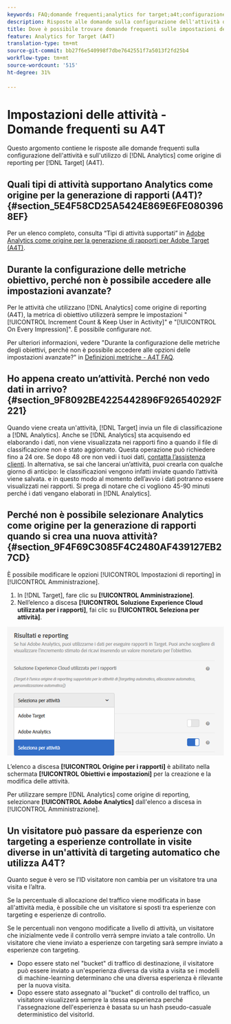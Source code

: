 ```yaml
---
keywords: FAQ;domande frequenti;analytics for target;a4t;configurazione delle attività
description: Risposte alle domande sulla configurazione dell'attività quando si utilizza Analytics per Target (A4T). A4T consente di utilizzare il reporting di Analytics per le attività di Target.
title: Dove è possibile trovare domande frequenti sulle impostazioni delle attività con A4T?
feature: Analytics for Target (A4T)
translation-type: tm+mt
source-git-commit: bb27f6e540998f7dbe7642551f7a5013f2fd25b4
workflow-type: tm+mt
source-wordcount: '515'
ht-degree: 31%

---
```



# Impostazioni delle attività - Domande frequenti su A4T

Questo argomento contiene le risposte alle domande frequenti sulla configurazione dell&#39;attività e sull&#39;utilizzo di [!DNL Analytics] come origine di reporting per [!DNL Target] (A4T).

## Quali tipi di attività supportano Analytics come origine per la generazione di rapporti (A4T)? {#section_5E4F58CD25A5424E869E6FE0803968EF}

Per un elenco completo, consulta “Tipi di attività supportati” in [Adobe Analytics come origine per la generazione di rapporti per Adobe Target (A4T)](/help/c-integrating-target-with-mac/a4t/a4t.md#concept_7540C8C04259434AB6EE33B09F47A1DE).

## Durante la configurazione delle metriche obiettivo, perché non è possibile accedere alle impostazioni avanzate?

Per le attività che utilizzano [!DNL Analytics] come origine di reporting (A4T), la metrica di obiettivo utilizzerà sempre le impostazioni &quot;[!UICONTROL Increment Count &amp; Keep User in Activity]&quot; e &quot;[!UICONTROL On Every Impression]&quot;. È possibile configurare *not*.

Per ulteriori informazioni, vedere &quot;Durante la configurazione delle metriche degli obiettivi, perché non è possibile accedere alle opzioni delle impostazioni avanzate?&quot; in [Definizioni metriche - A4T FAQ](/help/c-integrating-target-with-mac/a4t/r-a4t-faq/a4t-faq-metric-definition.md).

## Ho appena creato un’attività. Perché non vedo dati in arrivo? {#section_9F8092BE4225442896F926540292F221}

Quando viene creata un&#39;attività, [!DNL Target] invia un file di classificazione a [!DNL Analytics]. Anche se [!DNL Analytics] sta acquisendo ed elaborando i dati, non viene visualizzata nei rapporti fino a quando il file di classificazione non è stato aggiornato. Questa operazione può richiedere fino a 24 ore. Se dopo 48 ore non vedi i tuoi dati, [contatta l’assistenza clienti](/help/cmp-resources-and-contact-information.md#reference_ACA3391A00EF467B87930A450050077C). In alternativa, se sai che lancerai un’attività, puoi crearla con qualche giorno di anticipo: le classificazioni vengono infatti inviate quando l’attività viene salvata. e in questo modo al momento dell’avvio i dati potranno essere visualizzati nei rapporti. Si prega di notare che ci vogliono 45-90 minuti perché i dati vengano elaborati in [!DNL Analytics].

## Perché non è possibile selezionare Analytics come origine per la generazione di rapporti quando si crea una nuova attività?  {#section_9F4F69C3085F4C2480AF439127EB27CD}

È possibile modificare le opzioni [!UICONTROL Impostazioni di reporting] in [!UICONTROL Amministrazione].

1. In [!DNL Target], fare clic su **[!UICONTROL Amministrazione]**.
1. Nell’elenco a discesa **[!UICONTROL Soluzione Experience Cloud utilizzata per i rapporti]**, fai clic su **[!UICONTROL Seleziona per attività]**.

![](assets/select-per-activity.png)

L’elenco a discesa **[!UICONTROL Origine per i rapporti]** è abilitato nella schermata **[!UICONTROL Obiettivi e impostazioni]** per la creazione e la modifica delle attività.

Per utilizzare sempre [!DNL Analytics] come origine di reporting, selezionare **[!UICONTROL Adobe Analytics]** dall&#39;elenco a discesa in [!UICONTROL Amministrazione].

## Un visitatore può passare da esperienze con targeting a esperienze controllate in visite diverse in un&#39;attività di targeting automatico che utilizza A4T?

Quanto segue è vero se l’ID visitatore non cambia per un visitatore tra una visita e l’altra.

Se la percentuale di allocazione del traffico viene modificata in base all&#39;attività media, è possibile che un visitatore si sposti tra esperienze con targeting e esperienze di controllo.

Se le percentuali non vengono modificate a livello di attività, un visitatore che inizialmente vede il controllo verrà sempre inviato a tale controllo. Un visitatore che viene inviato a esperienze con targeting sarà sempre inviato a esperienze con targeting.

* Dopo essere stato nel &quot;bucket&quot; di traffico di destinazione, il visitatore può essere inviato a un&#39;esperienza diversa da visita a visita se i modelli di machine-learning determinano che una diversa esperienza è rilevante per la nuova visita.
* Dopo essere stato assegnato al &quot;bucket&quot; di controllo del traffico, un visitatore visualizzerà sempre la stessa esperienza perché l&#39;assegnazione dell&#39;esperienza è basata su un hash pseudo-casuale deterministico del visitorId.
